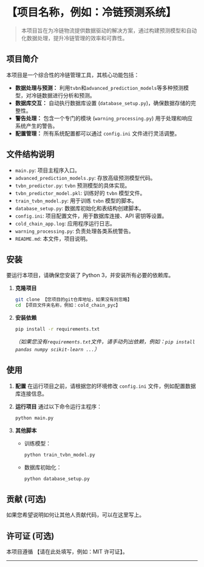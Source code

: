 # 【项目名称，例如：冷链预测系统】

> 本项目旨在为冷链物流提供数据驱动的解决方案，通过构建预测模型和自动化数据处理，提升冷链管理的效率和可靠性。

## 项目简介

本项目是一个综合性的冷链管理工具，其核心功能包括：
-   **数据处理与预测：** 利用`tvbn`和`advanced_prediction_models`等多种预测模型，对冷链数据进行分析和预测。
-   **数据库交互：** 自动执行数据库设置 (`database_setup.py`)，确保数据存储的完整性。
-   **警告处理：** 包含一个专门的模块 (`warning_processing.py`) 用于处理和响应系统产生的警告。
-   **配置管理：** 所有系统配置都可以通过 `config.ini` 文件进行灵活调整。

## 文件结构说明

-   `main.py`: 项目主程序入口。
-   `advanced_prediction_models.py`: 存放高级预测模型代码。
-   `tvbn_predictor.py`: `tvbn` 预测模型的具体实现。
-   `tvbn_predictor_model.pkl`: 训练好的 `tvbn` 模型文件。
-   `train_tvbn_model.py`: 用于训练 `tvbn` 模型的脚本。
-   `database_setup.py`: 数据库初始化和表结构创建脚本。
-   `config.ini`: 项目配置文件，用于数据库连接、API 密钥等设置。
-   `cold_chain_app.log`: 应用程序运行日志。
-   `warning_processing.py`: 负责处理各类系统警告。
-   `README.md`: 本文件，项目说明。

## 安装

要运行本项目，请确保您安装了 Python 3，并安装所有必要的依赖库。

1.  **克隆项目**
    ```bash
    git clone 【您项目的git仓库地址，如果没有则忽略】
    cd 【项目文件夹名称，例如：cold_chain_pyc】
    ```

2.  **安装依赖**
    ```bash
    pip install -r requirements.txt
    ```
    *（如果您没有`requirements.txt`文件，请手动列出依赖，例如：`pip install pandas numpy scikit-learn ...`）*

## 使用

1.  **配置**
    在运行项目之前，请根据您的环境修改 `config.ini` 文件，例如配置数据库连接信息。

2.  **运行项目**
    通过以下命令运行主程序：
    ```bash
    python main.py
    ```

3.  **其他脚本**
    -   训练模型：
        ```bash
        python train_tvbn_model.py
        ```
    -   数据库初始化：
        ```bash
        python database_setup.py
        ```

## 贡献 (可选)

如果您希望说明如何让其他人贡献代码，可以在这里写上。

## 许可证 (可选)

本项目遵循 【请在此处填写，例如：MIT 许可证】。

---